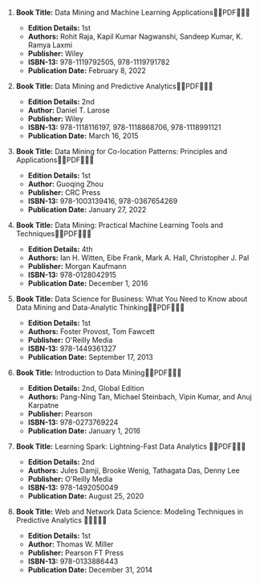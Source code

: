 1. **Book Title:** Data Mining and Machine Learning Applications🚨🚨PDF🚨🚨🚨
   - **Edition Details:** 1st
   - **Authors:** Rohit Raja, Kapil Kumar Nagwanshi, Sandeep Kumar, K. Ramya Laxmi
   - **Publisher:** Wiley
   - **ISBN-13:** 978-1119792505, 978-1119791782
   - **Publication Date:** February 8, 2022

2. **Book Title:** Data Mining and Predictive Analytics🚨🚨PDF🚨🚨🚨
   - **Edition Details:** 2nd
   - **Author:** Daniel T. Larose
   - **Publisher:** Wiley
   - **ISBN-13:** 978-1118116197, 978-1118868706, 978-1118991121
   - **Publication Date:** March 16, 2015

3. **Book Title:** Data Mining for Co-location Patterns: Principles and Applications🚨🚨PDF🚨🚨🚨
   - **Edition Details:** 1st
   - **Author:** Guoqing Zhou
   - **Publisher:** CRC Press
   - **ISBN-13:** 978-1003139416, 978-0367654269
   - **Publication Date:** January 27, 2022

4. **Book Title:** Data Mining: Practical Machine Learning Tools and Techniques🚨🚨PDF🚨🚨🚨
   - **Edition Details:** 4th
   - **Authors:** Ian H. Witten, Eibe Frank, Mark A. Hall, Christopher J. Pal
   - **Publisher:** Morgan Kaufmann
   - **ISBN-13:** 978-0128042915
   - **Publication Date:** December 1, 2016

5. **Book Title:** Data Science for Business: What You Need to Know about Data Mining and Data-Analytic Thinking🚨🚨PDF🚨🚨🚨
   - **Edition Details:** 1st
   - **Authors:** Foster Provost, Tom Fawcett
   - **Publisher:** O'Reilly Media
   - **ISBN-13:** 978-1449361327
   - **Publication Date:** September 17, 2013

6. **Book Title:** Introduction to Data Mining🚨🚨PDF🚨🚨🚨
   - **Edition Details:** 2nd, Global Edition
   - **Authors:** Pang-Ning Tan, Michael Steinbach, Vipin Kumar, and Anuj Karpatne
   - **Publisher:** Pearson
   - **ISBN-13:** 978-0273769224
   - **Publication Date:** January 1, 2016

7. **Book Title:** Learning Spark: Lightning-Fast Data Analytics 🚨🚨PDF🚨🚨🚨
   - **Edition Details:** 2nd
   - **Authors:** Jules Damji, Brooke Wenig, Tathagata Das, Denny Lee
   - **Publisher:** O'Reilly Media
   - **ISBN-13:** 978-1492050049
   - **Publication Date:** August 25, 2020

8. **Book Title:** Web and Network Data Science: Modeling Techniques in Predictive Analytics 🚨🚨🚨🚨🚨
   - **Edition Details:** 1st
   - **Author:** Thomas W. Miller
   - **Publisher:** Pearson FT Press
   - **ISBN-13:** 978-0133886443
   - **Publication Date:** December 31, 2014
